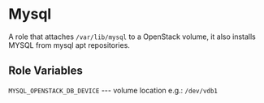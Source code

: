 Mysql
=====

A role that attaches ``/var/lib/mysql`` to a OpenStack volume, it also installs MYSQL from mysql apt repositories. 

Role Variables
--------------

``MYSQL_OPENSTACK_DB_DEVICE`` --- volume location e.g.: ``/dev/vdb1``

